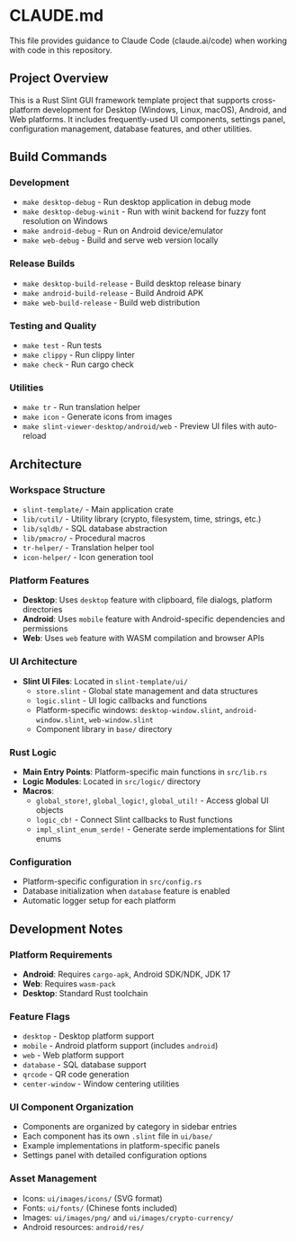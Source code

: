 # CLAUDE.md

This file provides guidance to Claude Code (claude.ai/code) when working with code in this repository.

## Project Overview

This is a Rust Slint GUI framework template project that supports cross-platform development for Desktop (Windows, Linux, macOS), Android, and Web platforms. It includes frequently-used UI components, settings panel, configuration management, database features, and other utilities.

## Build Commands

### Development
- `make desktop-debug` - Run desktop application in debug mode
- `make desktop-debug-winit` - Run with winit backend for fuzzy font resolution on Windows
- `make android-debug` - Run on Android device/emulator
- `make web-debug` - Build and serve web version locally

### Release Builds
- `make desktop-build-release` - Build desktop release binary
- `make android-build-release` - Build Android APK
- `make web-build-release` - Build web distribution

### Testing and Quality
- `make test` - Run tests
- `make clippy` - Run clippy linter
- `make check` - Run cargo check

### Utilities
- `make tr` - Run translation helper
- `make icon` - Generate icons from images
- `make slint-viewer-desktop/android/web` - Preview UI files with auto-reload

## Architecture

### Workspace Structure
- `slint-template/` - Main application crate
- `lib/cutil/` - Utility library (crypto, filesystem, time, strings, etc.)
- `lib/sqldb/` - SQL database abstraction
- `lib/pmacro/` - Procedural macros
- `tr-helper/` - Translation helper tool
- `icon-helper/` - Icon generation tool

### Platform Features
- **Desktop**: Uses `desktop` feature with clipboard, file dialogs, platform directories
- **Android**: Uses `mobile` feature with Android-specific dependencies and permissions
- **Web**: Uses `web` feature with WASM compilation and browser APIs

### UI Architecture
- **Slint UI Files**: Located in `slint-template/ui/`
  - `store.slint` - Global state management and data structures
  - `logic.slint` - UI logic callbacks and functions
  - Platform-specific windows: `desktop-window.slint`, `android-window.slint`, `web-window.slint`
  - Component library in `base/` directory

### Rust Logic
- **Main Entry Points**: Platform-specific main functions in `src/lib.rs`
- **Logic Modules**: Located in `src/logic/` directory
- **Macros**: 
  - `global_store!`, `global_logic!`, `global_util!` - Access global UI objects
  - `logic_cb!` - Connect Slint callbacks to Rust functions
  - `impl_slint_enum_serde!` - Generate serde implementations for Slint enums

### Configuration
- Platform-specific configuration in `src/config.rs`
- Database initialization when `database` feature is enabled
- Automatic logger setup for each platform

## Development Notes

### Platform Requirements
- **Android**: Requires `cargo-apk`, Android SDK/NDK, JDK 17
- **Web**: Requires `wasm-pack`
- **Desktop**: Standard Rust toolchain

### Feature Flags
- `desktop` - Desktop platform support
- `mobile` - Android platform support (includes `android`)
- `web` - Web platform support
- `database` - SQL database support
- `qrcode` - QR code generation
- `center-window` - Window centering utilities

### UI Component Organization
- Components are organized by category in sidebar entries
- Each component has its own `.slint` file in `ui/base/`
- Example implementations in platform-specific panels
- Settings panel with detailed configuration options

### Asset Management
- Icons: `ui/images/icons/` (SVG format)
- Fonts: `ui/fonts/` (Chinese fonts included)
- Images: `ui/images/png/` and `ui/images/crypto-currency/`
- Android resources: `android/res/`